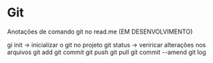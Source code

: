 # Git

Anotações de comando git no read.me (EM DESENVOLVIMENTO)

gi init -> inicializar o git no projeto
git status -> veriricar alterações nos arquivos
git add
git commit 
git push 
git pull
git commit --amend
git log 
